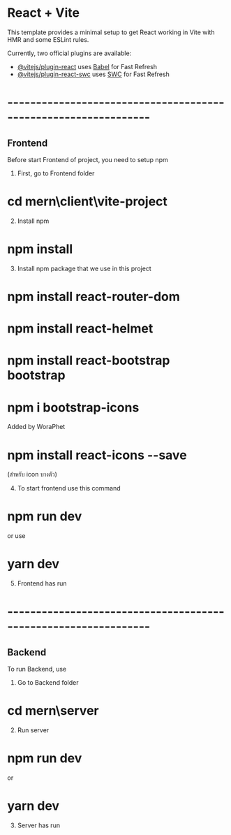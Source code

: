 # React + Vite

This template provides a minimal setup to get React working in Vite with HMR and some ESLint rules.

Currently, two official plugins are available:

- [@vitejs/plugin-react](https://github.com/vitejs/vite-plugin-react/blob/main/packages/plugin-react/README.md) uses [Babel](https://babeljs.io/) for Fast Refresh
- [@vitejs/plugin-react-swc](https://github.com/vitejs/vite-plugin-react-swc) uses [SWC](https://swc.rs/) for Fast Refresh

# ---------------------------------------------------------------

## Frontend

Before start Frontend of project, you need to setup npm

1. First, go to Frontend folder

# cd mern\client\vite-project

2. Install npm

# npm install

3. Install npm package that we use in this project

# npm install react-router-dom

# npm install react-helmet

# npm install react-bootstrap bootstrap

# npm i bootstrap-icons

Added by WoraPhet
# npm install react-icons --save
(สำหรับ icon บางตัว)

4. To start frontend use this command

# npm run dev
or use
# yarn dev

5. Frontend has run

# ---------------------------------------------------------------

## Backend

To run Backend, use

1. Go to Backend folder

# cd mern\server

2. Run server

# npm run dev
or
# yarn dev

3. Server has run